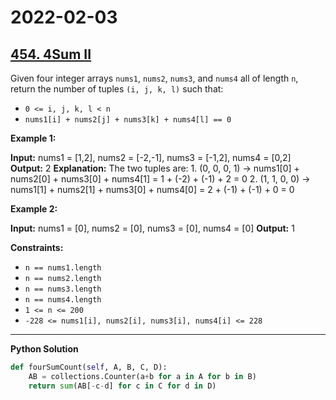 # 2022-02-03

## [454. 4Sum II](https://leetcode.com/problems/4sum-ii/)

Given four integer arrays `nums1`, `nums2`, `nums3`, and `nums4` all of length `n`, return the number of tuples `(i, j, k, l)` such that:

- `0 <= i, j, k, l < n`
- `nums1[i] + nums2[j] + nums3[k] + nums4[l] == 0`

**Example 1:**

**Input:** nums1 = \[1,2\], nums2 = \[-2,-1\], nums3 = \[-1,2\], nums4 = \[0,2\]
**Output:** 2
**Explanation:**
The two tuples are:
1\. (0, 0, 0, 1) -> nums1\[0\] + nums2\[0\] + nums3\[0\] + nums4\[1\] = 1 + (-2) + (-1) + 2 = 0
2\. (1, 1, 0, 0) -> nums1\[1\] + nums2\[1\] + nums3\[0\] + nums4\[0\] = 2 + (-1) + (-1) + 0 = 0

**Example 2:**

**Input:** nums1 = \[0\], nums2 = \[0\], nums3 = \[0\], nums4 = \[0\]
**Output:** 1

**Constraints:**

- `n == nums1.length`
- `n == nums2.length`
- `n == nums3.length`
- `n == nums4.length`
- `1 <= n <= 200`
- `-228 <= nums1[i], nums2[i], nums3[i], nums4[i] <= 228`

---

**Python Solution**

```py
def fourSumCount(self, A, B, C, D):
    AB = collections.Counter(a+b for a in A for b in B)
    return sum(AB[-c-d] for c in C for d in D)
```
